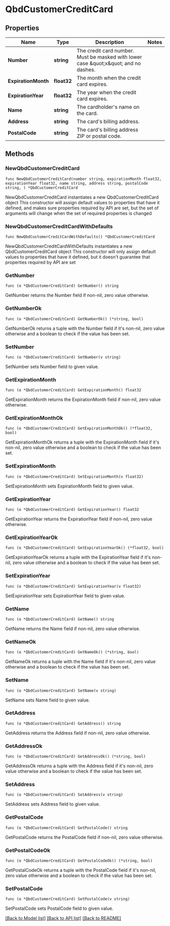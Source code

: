 # QbdCustomerCreditCard

## Properties

Name | Type | Description | Notes
------------ | ------------- | ------------- | -------------
**Number** | **string** | The credit card number. Must be masked with lower case \&quot;x\&quot; and no dashes. | 
**ExpirationMonth** | **float32** | The month when the credit card expires. | 
**ExpirationYear** | **float32** | The year when the credit card expires. | 
**Name** | **string** | The cardholder&#39;s name on the card. | 
**Address** | **string** | The card&#39;s billing address. | 
**PostalCode** | **string** | The card&#39;s billing address ZIP or postal code. | 

## Methods

### NewQbdCustomerCreditCard

`func NewQbdCustomerCreditCard(number string, expirationMonth float32, expirationYear float32, name string, address string, postalCode string, ) *QbdCustomerCreditCard`

NewQbdCustomerCreditCard instantiates a new QbdCustomerCreditCard object
This constructor will assign default values to properties that have it defined,
and makes sure properties required by API are set, but the set of arguments
will change when the set of required properties is changed

### NewQbdCustomerCreditCardWithDefaults

`func NewQbdCustomerCreditCardWithDefaults() *QbdCustomerCreditCard`

NewQbdCustomerCreditCardWithDefaults instantiates a new QbdCustomerCreditCard object
This constructor will only assign default values to properties that have it defined,
but it doesn't guarantee that properties required by API are set

### GetNumber

`func (o *QbdCustomerCreditCard) GetNumber() string`

GetNumber returns the Number field if non-nil, zero value otherwise.

### GetNumberOk

`func (o *QbdCustomerCreditCard) GetNumberOk() (*string, bool)`

GetNumberOk returns a tuple with the Number field if it's non-nil, zero value otherwise
and a boolean to check if the value has been set.

### SetNumber

`func (o *QbdCustomerCreditCard) SetNumber(v string)`

SetNumber sets Number field to given value.


### GetExpirationMonth

`func (o *QbdCustomerCreditCard) GetExpirationMonth() float32`

GetExpirationMonth returns the ExpirationMonth field if non-nil, zero value otherwise.

### GetExpirationMonthOk

`func (o *QbdCustomerCreditCard) GetExpirationMonthOk() (*float32, bool)`

GetExpirationMonthOk returns a tuple with the ExpirationMonth field if it's non-nil, zero value otherwise
and a boolean to check if the value has been set.

### SetExpirationMonth

`func (o *QbdCustomerCreditCard) SetExpirationMonth(v float32)`

SetExpirationMonth sets ExpirationMonth field to given value.


### GetExpirationYear

`func (o *QbdCustomerCreditCard) GetExpirationYear() float32`

GetExpirationYear returns the ExpirationYear field if non-nil, zero value otherwise.

### GetExpirationYearOk

`func (o *QbdCustomerCreditCard) GetExpirationYearOk() (*float32, bool)`

GetExpirationYearOk returns a tuple with the ExpirationYear field if it's non-nil, zero value otherwise
and a boolean to check if the value has been set.

### SetExpirationYear

`func (o *QbdCustomerCreditCard) SetExpirationYear(v float32)`

SetExpirationYear sets ExpirationYear field to given value.


### GetName

`func (o *QbdCustomerCreditCard) GetName() string`

GetName returns the Name field if non-nil, zero value otherwise.

### GetNameOk

`func (o *QbdCustomerCreditCard) GetNameOk() (*string, bool)`

GetNameOk returns a tuple with the Name field if it's non-nil, zero value otherwise
and a boolean to check if the value has been set.

### SetName

`func (o *QbdCustomerCreditCard) SetName(v string)`

SetName sets Name field to given value.


### GetAddress

`func (o *QbdCustomerCreditCard) GetAddress() string`

GetAddress returns the Address field if non-nil, zero value otherwise.

### GetAddressOk

`func (o *QbdCustomerCreditCard) GetAddressOk() (*string, bool)`

GetAddressOk returns a tuple with the Address field if it's non-nil, zero value otherwise
and a boolean to check if the value has been set.

### SetAddress

`func (o *QbdCustomerCreditCard) SetAddress(v string)`

SetAddress sets Address field to given value.


### GetPostalCode

`func (o *QbdCustomerCreditCard) GetPostalCode() string`

GetPostalCode returns the PostalCode field if non-nil, zero value otherwise.

### GetPostalCodeOk

`func (o *QbdCustomerCreditCard) GetPostalCodeOk() (*string, bool)`

GetPostalCodeOk returns a tuple with the PostalCode field if it's non-nil, zero value otherwise
and a boolean to check if the value has been set.

### SetPostalCode

`func (o *QbdCustomerCreditCard) SetPostalCode(v string)`

SetPostalCode sets PostalCode field to given value.



[[Back to Model list]](../README.md#documentation-for-models) [[Back to API list]](../README.md#documentation-for-api-endpoints) [[Back to README]](../README.md)


